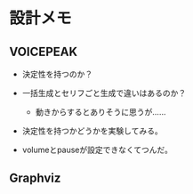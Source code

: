 # 設計メモ

## VOICEPEAK

- 決定性を持つのか？
- 一括生成とセリフごと生成で違いはあるのか？
  - 動きからするとありそうに思うが……

- 決定性を持つかどうかを実験してみる。

- volumeとpauseが設定できなくてつんだ。

## Graphviz


